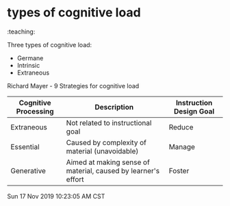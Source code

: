 # types of cognitive load
:teaching:

Three types of cognitive load:
- Germane
- Intrinsic
- Extraneous

Richard Mayer - 9 Strategies for cognitive load



| Cognitive Processing | Description                                                   | Instruction Design Goal |
|----------------------|---------------------------------------------------------------|-------------------------|
| Extraneous           | Not related to instructional goal                             | Reduce                  |
| Essential            | Caused by complexity of material (unavoidable)                | Manage                  |
| Generative           | Aimed at making sense of material, caused by learner's effort | Foster                  |

Sun 17 Nov 2019 10:23:05 AM CST
